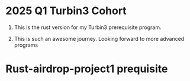 # 2025 Q1 Turbin3 Cohort

1. This is the rust version for my Turbin3 prerequisite program.

2. This is such an awesome journey. Looking forward to more advanced programs
# Rust-airdrop-project1 prequisite
